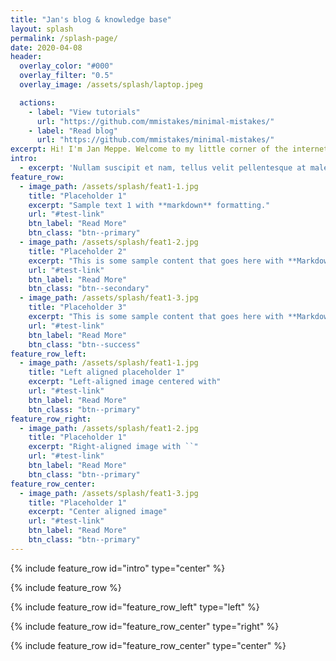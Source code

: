 ```yaml
---
title: "Jan's blog & knowledge base"
layout: splash
permalink: /splash-page/
date: 2020-04-08
header:
  overlay_color: "#000"
  overlay_filter: "0.5"
  overlay_image: /assets/splash/laptop.jpeg

  actions:
    - label: "View tutorials"
      url: "https://github.com/mmistakes/minimal-mistakes/"
    - label: "Read blog"
      url: "https://github.com/mmistakes/minimal-mistakes/"
excerpt: Hi! I'm Jan Meppe. Welcome to my little corner of the internet! I built this site to write and document everything that I've learned in data science and programming. Enjoy!
intro: 
  - excerpt: 'Nullam suscipit et nam, tellus velit pellentesque at malesuada, enim eaque. Quis nulla, netus tempor in diam gravida tincidunt, *proin faucibus* voluptate felis id sollicitudin. Centered with `type="center"`'
feature_row:
  - image_path: /assets/splash/feat1-1.jpg
    title: "Placeholder 1"
    excerpt: "Sample text 1 with **markdown** formatting."
    url: "#test-link"
    btn_label: "Read More"
    btn_class: "btn--primary"
  - image_path: /assets/splash/feat1-2.jpg
    title: "Placeholder 2"
    excerpt: "This is some sample content that goes here with **Markdown** formatting."
    url: "#test-link"
    btn_label: "Read More"
    btn_class: "btn--secondary"
  - image_path: /assets/splash/feat1-3.jpg
    title: "Placeholder 3"
    excerpt: "This is some sample content that goes here with **Markdown** formatting."
    url: "#test-link"
    btn_label: "Read More"
    btn_class: "btn--success"
feature_row_left:
  - image_path: /assets/splash/feat1-1.jpg
    title: "Left aligned placeholder 1"
    excerpt: "Left-aligned image centered with"
    url: "#test-link"
    btn_label: "Read More"
    btn_class: "btn--primary"
feature_row_right:
  - image_path: /assets/splash/feat1-2.jpg
    title: "Placeholder 1"
    excerpt: "Right-aligned image with ``"
    url: "#test-link"
    btn_label: "Read More"
    btn_class: "btn--primary"
feature_row_center:
  - image_path: /assets/splash/feat1-3.jpg
    title: "Placeholder 1"
    excerpt: "Center aligned image"
    url: "#test-link"
    btn_label: "Read More"
    btn_class: "btn--primary"
---
```


{% include feature_row id="intro" type="center" %}

{% include feature_row %}

{% include feature_row id="feature_row_left" type="left" %}

{% include feature_row id="feature_row_center" type="right" %}

{% include feature_row id="feature_row_center" type="center" %}

